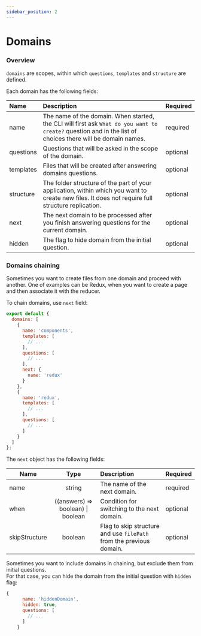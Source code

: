 ```yaml
---
sidebar_position: 2
---
```


# Domains

### Overview

`domains` are scopes, within which `questions`, `templates` and `structure` are defined.

Each domain has the following fields:

| Name        | Description                                                                                                                                                | Required |
|:------------|:-----------------------------------------------------------------------------------------------------------------------------------------------------------|----------|
| name        | The name of the domain. When started, the CLI will first ask `What do you want to create?` question and in the list of choices there will be domain names. | required |
| questions   | Questions that will be asked in the scope of the domain.                                                                                                   | optional |
| templates   | Files that will be created after answering domains questions.                                                                                              | optional |
| structure   | The folder structure of the part of your application, within which you want to create new files. It does not require full structure replication.           | optional |
| next        | The next domain to be processed after you finish answering questions for the current domain.                                                               | optional |
| hidden      | The flag to hide domain from the initial question.                                                                                                         | optional |




### Domains chaining

Sometimes you want to create files from one domain and proceed with another.
One of examples can be Redux, when you want to create a page and then associate it with the reducer.

To chain domains, use `next` field:
```js
export default {
  domains: [
    {
      name: 'components',
      templates: [
        // ...
      ],
      questions: [
        // ...
      ],
      next: {
        name: 'redux'
      }
    },
    {
      name: 'redux',
      templates: [
        // ...
      ],
      questions: [
        // ...
      ]
    }
  ]
};
```

The `next` object has the following fields:

| Name          |                 Type                  | Description                                                            | Required |
|---------------|:-------------------------------------:|:-----------------------------------------------------------------------|----------|
| name          |                string                 | The name of the next domain.                                           | required |
| when          | ((answers) => boolean) &#124; boolean | Condition for switching to the next domain.                            | optional |
| skipStructure |                boolean                | Flag to skip structure and use `filePath` from the previous domain.    | optional |


Sometimes you want to include domains in chaining, but exclude them from initial questions.   
For that case, you can hide the domain from the initial question with `hidden` flag:

```js
{
      name: 'hiddenDomain',
      hidden: true,
      questions: [
        // ...
      ]
    }
```
